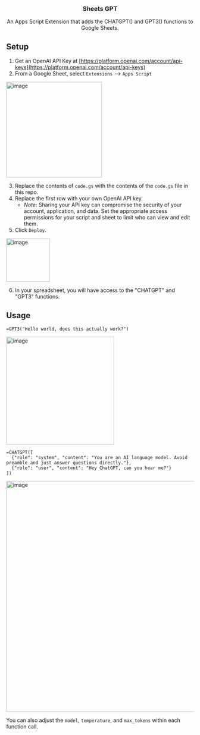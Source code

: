 <br />
<div align="center">

<h3 align="center">Sheets GPT</h3>

  <p align="center">
    An Apps Script Extension that adds the CHATGPT() and GPT3() functions to Google Sheets.
  </p>
</div>


## Setup

1. Get an OpenAI API Key at [https://platform.openai.com/account/api-keys](https://platform.openai.com/account/api-keys)
2. From a Google Sheet, select `Extensions` --> `Apps Script`

<img width="257" alt="image" src="https://user-images.githubusercontent.com/9706111/234121880-14d6138d-5ebc-4c21-ab73-d0c66a920aa8.png">

3. Replace the contents of `code.gs` with the contents of the `code.gs` file in this repo.
4. Replace the first row with your own OpenAI API key.  
     * *Note*: Sharing your API key can compromise the security of your account, application, and data.  Set the appropriate access permissions for your script and sheet to limit who can view and edit them.
5. Click `Deploy`.  

<img width="117" alt="image" src="https://user-images.githubusercontent.com/9706111/234121783-ce28a8cf-ab07-4ba0-bea1-5b6cb5520db5.png">

6. In your spreadsheet, you will have access to the "CHATGPT" and "GPT3" functions.


## Usage

```
=GPT3("Hello world, does this actually work?")
```
<img width="290" alt="image" src="https://user-images.githubusercontent.com/9706111/234122572-36a2ecd3-2523-486d-8552-8009f90184c0.png">

```
=CHATGPT([
  {"role": "system", "content": "You are an AI language model. Avoid preamble and just answer questions directly."},
  {"role": "user", "content": "Hey ChatGPT, can you hear me?"}
])
```
<img width="621" alt="image" src="https://user-images.githubusercontent.com/9706111/234122872-5b280aba-1cb0-4ef9-9f0f-aef89fbe2760.png">


You can also adjust the `model`, `temperature`, and `max_tokens` within each function call.
